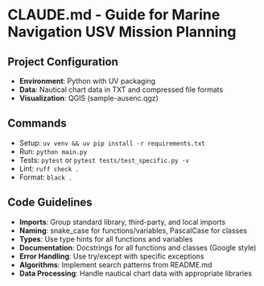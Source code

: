 # CLAUDE.md - Guide for Marine Navigation USV Mission Planning

## Project Configuration
- **Environment**: Python with UV packaging
- **Data**: Nautical chart data in TXT and compressed file formats
- **Visualization**: QGIS (sample-ausenc.qgz)

## Commands
- Setup: `uv venv && uv pip install -r requirements.txt`
- Run: `python main.py`
- Tests: `pytest` or `pytest tests/test_specific.py -v`
- Lint: `ruff check .`
- Format: `black .`

## Code Guidelines
- **Imports**: Group standard library, third-party, and local imports
- **Naming**: snake_case for functions/variables, PascalCase for classes
- **Types**: Use type hints for all functions and variables
- **Documentation**: Docstrings for all functions and classes (Google style)
- **Error Handling**: Use try/except with specific exceptions
- **Algorithms**: Implement search patterns from README.md
- **Data Processing**: Handle nautical chart data with appropriate libraries